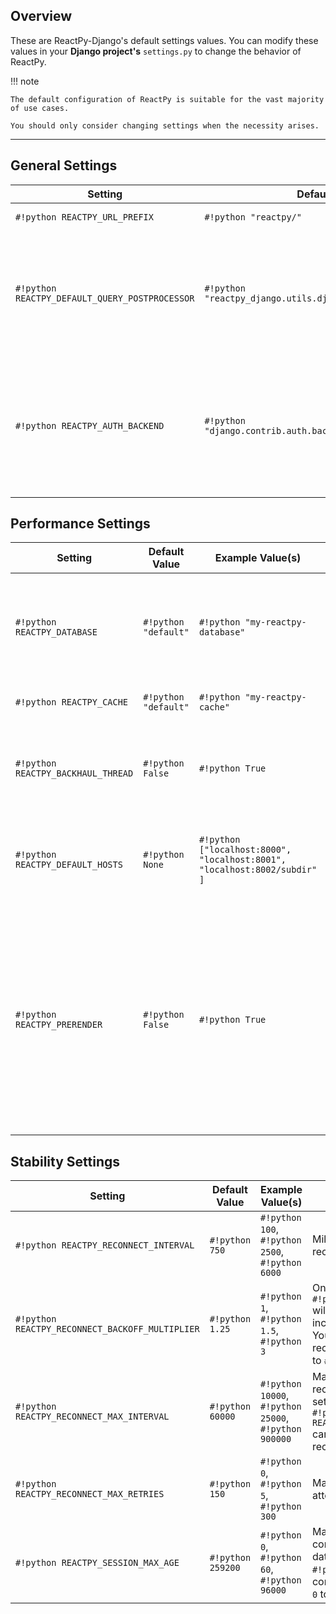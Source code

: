 ## Overview

<p class="intro" markdown>

<!--intro-start-->

These are ReactPy-Django's default settings values. You can modify these values in your **Django project's** `settings.py` to change the behavior of ReactPy.

<!--intro-end-->

</p>

!!! note

    The default configuration of ReactPy is suitable for the vast majority of use cases.

    You should only consider changing settings when the necessity arises.

---

<!--config-table-start-->

## General Settings

| Setting | Default Value | Example Value(s) | Description |
| --- | --- | --- | --- |
| `#!python REACTPY_URL_PREFIX` | `#!python "reactpy/"` | `#!python "rp/"`, `#!python "render/reactpy/"` | The prefix used for all ReactPy WebSocket and HTTP URLs. |
| `#!python REACTPY_DEFAULT_QUERY_POSTPROCESSOR` | `#!python "reactpy_django.utils.django_query_postprocessor"` | `#!python "example_project.postprocessor"`, `#!python None` | Dotted path to the default `#!python reactpy_django.hooks.use_query` postprocessor function. Postprocessor functions can be async or sync, and the function must contain a `#!python data` parameter. Set `#!python REACTPY_DEFAULT_QUERY_POSTPROCESSOR` to `#!python None` to globally disable the default postprocessor. |
| `#!python REACTPY_AUTH_BACKEND` | `#!python "django.contrib.auth.backends.ModelBackend"` | `#!python "example_project.auth.MyModelBackend"` | Dotted path to the Django authentication backend to use for ReactPy components. This is only needed if:<br/> 1. You are using `#!python AuthMiddlewareStack` and...<br/> 2. You are using Django's `#!python AUTHENTICATION_BACKENDS` setting and...<br/> 3. Your Django user model does not define a `#!python backend` attribute. |

## Performance Settings

| Setting | Default Value | Example Value(s) | Description |
| --- | --- | --- | --- |
| `#!python REACTPY_DATABASE` | `#!python "default"` | `#!python "my-reactpy-database"` | Multiprocessing-safe database used to store ReactPy session data. If configuring `#!python REACTPY_DATABASE`, it is mandatory to enable our database router like such:<br/>`#!python DATABASE_ROUTERS = ["reactpy_django.database.Router", ...]` |
| `#!python REACTPY_CACHE` | `#!python "default"` | `#!python "my-reactpy-cache"` | Cache used for ReactPy JavaScript modules. We recommend installing [`redis`](https://redis.io/) or [`python-diskcache`](https://grantjenks.com/docs/diskcache/tutorial.html#djangocache). |
| `#!python REACTPY_BACKHAUL_THREAD` | `#!python False` | `#!python True` | Configures whether ReactPy components are rendered in a dedicated thread. This allows the web server to process traffic during ReactPy rendering. Vastly improves throughput with web servers such as [`hypercorn`](https://pgjones.gitlab.io/hypercorn/) and [`uvicorn`](https://www.uvicorn.org/). |
| `#!python REACTPY_DEFAULT_HOSTS` | `#!python None` | `#!python ["localhost:8000", "localhost:8001", "localhost:8002/subdir" ]` | The default host(s) that can render your ReactPy components. ReactPy will use these hosts in a round-robin fashion, allowing for easy distributed computing. You can use the `#!python host` argument in your [template tag](../reference/template-tag.md#component) as a manual override. |
| `#!python REACTPY_PRERENDER` | `#!python False` | `#!python True` | Default value for pre-rendering behavior, which allows for SEO compatibility by performing an initial static render of your components. You can use the `#!python prerender` argument in your [template tag](../reference/template-tag.md#component) as a manual override. During pre-rendering, there are some key differences in behavior:<br/>1. Only the component's first render is pre-rendered.<br/>2. All `#!python connection` related hooks use HTTP.<br/>3. `#!python html.script` is executed during both pre-render and render.<br/>4. Component is non-interactive until a WebSocket connection is formed. |

## Stability Settings

| Setting | Default Value | Example Value(s) | Description |
| --- | --- | --- | --- |
| `#!python REACTPY_RECONNECT_INTERVAL` | `#!python 750` | `#!python 100`, `#!python 2500`, `#!python 6000` | Milliseconds between client reconnection attempts. |
| `#!python REACTPY_RECONNECT_BACKOFF_MULTIPLIER` | `#!python 1.25` | `#!python 1`, `#!python 1.5`, `#!python 3` | On each reconnection attempt, the `#!python REACTPY_RECONNECT_INTERVAL` will be multiplied by this value to increase the time between attempts. You can keep time between each reconnection the same by setting this to `#!python 1`. |
| `#!python REACTPY_RECONNECT_MAX_INTERVAL` | `#!python 60000` | `#!python 10000`, `#!python 25000`, `#!python 900000` | Maximum milliseconds between client reconnection attempts. This allows setting an upper bound on how high `#!python REACTPY_RECONNECT_BACKOFF_MULTIPLIER` can increase the time between reconnection attempts. |
| `#!python REACTPY_RECONNECT_MAX_RETRIES` | `#!python 150` | `#!python 0`, `#!python 5`, `#!python 300` | Maximum number of reconnection attempts before the client gives up. |
| `#!python REACTPY_SESSION_MAX_AGE` | `#!python 259200` | `#!python 0`, `#!python 60`, `#!python 96000` | Maximum seconds to store ReactPy component sessions. This includes data such as `#!python args` and `#!python kwargs` passed into your component template tag. Use `#!python 0` to not store any session data. |

<!--config-table-end-->
